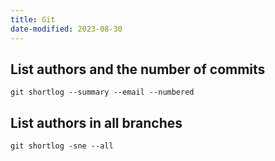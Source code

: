 ```yaml
---
title: Git
date-modified: 2023-08-30
---
```


## List authors and the number of commits

```shell
git shortlog --summary --email --numbered
```

## List authors in all branches

```shell
git shortlog -sne --all
```
